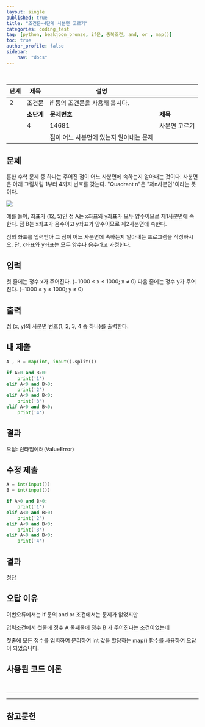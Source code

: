 ```yaml
---
layout: single
published: true
title: "조건문-4단계_사분면 고르기"
categories: coding_test
tag: [python, beakjoon_bronze, if문, 중복조건, and, or , map()]
toc: true
author_profile: false
sidebar:
    nav: "docs"
---
```


<br>

| 단계  | 제목      | 설명                     |         |
| --- | ------- | ---------------------- | ------- |
| 2   | 조건문     | if 등의 조건문을 사용해 봅시다.    |         |
|     | **소단계** | **문제번호**               | **제목**  |
|     | 4       | 14681                  | 사분면 고르기 |
|     |         | 점이 어느 사분면에 있는지 알아내는 문제 |         |

## 문제

흔한 수학 문제 중 하나는 주어진 점이 어느 사분면에 속하는지 알아내는 것이다. 사분면은 아래 그림처럼 1부터 4까지 번호를 갖는다. "Quadrant n"은 "제n사분면"이라는 뜻이다.

![](https://onlinejudgeimages.s3-ap-northeast-1.amazonaws.com/problem/14681/1.png)

예를 들어, 좌표가 (12, 5)인 점 A는 x좌표와 y좌표가 모두 양수이므로 제1사분면에 속한다. 점 B는 x좌표가 음수이고 y좌표가 양수이므로 제2사분면에 속한다.

점의 좌표를 입력받아 그 점이 어느 사분면에 속하는지 알아내는 프로그램을 작성하시오. 단, x좌표와 y좌표는 모두 양수나 음수라고 가정한다.

## 입력

첫 줄에는 정수 x가 주어진다. (−1000 ≤ x ≤ 1000; x ≠ 0) 다음 줄에는 정수 y가 주어진다. (−1000 ≤ y ≤ 1000; y ≠ 0)

## 출력

점 (x, y)의 사분면 번호(1, 2, 3, 4 중 하나)를 출력한다.

## 내 제출

```python
A , B = map(int, input().split())

if A>0 and B>0:
    print('1')
elif A<0 and B>0:
    print('2')
elif A<0 and B<0:
    print('3')
elif A>0 and B<0:
    print('4')
```



## 결과

오답:  런타임에러(ValueError)

## 수정 제출

```python
A = int(input())
B = int(input())

if A>0 and B>0:
    print('1')
elif A<0 and B>0:
    print('2')
elif A<0 and B<0:
    print('3')
elif A>0 and B<0:
    print('4')  
```

## 결과

정답

## 오답 이유

이번오류에서는 if 문의 and or 조건에서는 문제가 없었지만

입력조건에서 첫줄에 정수 A 둘째줄에 정수 B 가 주어진다는 조건이었는데

첫줄에 모든 정수를 입력하여 분리하여 int 값을 할당하는 map() 함수를 사용하여 오답이 되었습니다.

## 사용된 코드 이론

<br>



---

---

## 참고문헌
